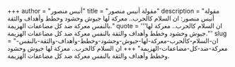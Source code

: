+++
author = "أنيس منصور"
title = "مقولة أنيس منصور"
description = "مقولة أنيس منصور: ان السلام كالحرب.. معركة لها جيوش وحشود وخطط وأهداف والثقة بالنفس معركة ضد كل مضاعفات الهزيمة."
quote = '''ان السلام كالحرب.. معركة لها جيوش وحشود وخطط وأهداف والثقة بالنفس معركة ضد كل مضاعفات الهزيمة.''' 
slug = "ان-السلام-كالحرب-معركة-لها-جيوش-وحشود-وخطط-وأهداف-والثقة-بالنفس-معركة-ضد-كل-مضاعفات-الهزيمة"
+++
ان السلام كالحرب.. معركة لها جيوش وحشود وخطط وأهداف والثقة بالنفس معركة ضد كل مضاعفات الهزيمة.
